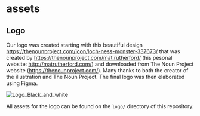 # assets

## Logo

Our logo was created starting with this beautiful design https://thenounproject.com/icon/loch-ness-monster-337673/ that was created by https://thenounproject.com/mat.rutherford/ (his pesonal website: http://matrutherford.com/) and downloaded from The Noun Project website (https://thenounproject.com/). Many thanks to both the creator of the illustration and The Noun Project. The final logo was then elaborated using Figma.

![Logo_Black_and_white](https://user-images.githubusercontent.com/95046135/162975891-7a33c007-afe2-414a-847f-88113c307e06.png)


All assets for the logo can be found on the `logo/` directory of this repository.
